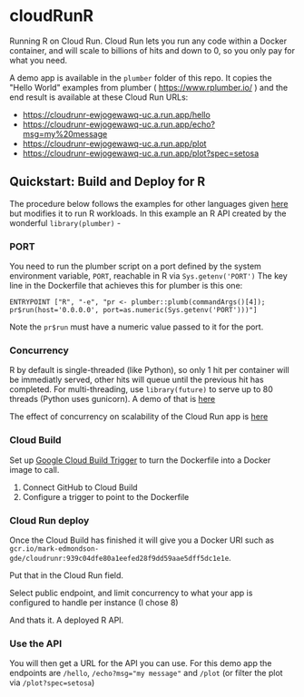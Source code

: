 # cloudRunR
Running R on Cloud Run.  Cloud Run lets you run any code within a Docker container, and will scale to billions of hits and down to 0, so you only pay for what you need. 

A demo app is available in the `plumber` folder of this repo.  It copies the "Hello World" examples from plumber (  https://www.rplumber.io/ ) and the end result is available at these Cloud Run URLs:

* https://cloudrunr-ewjogewawq-uc.a.run.app/hello
* https://cloudrunr-ewjogewawq-uc.a.run.app/echo?msg=my%20message
* https://cloudrunr-ewjogewawq-uc.a.run.app/plot
* https://cloudrunr-ewjogewawq-uc.a.run.app/plot?spec=setosa

## Quickstart: Build and Deploy for R

The procedure below follows the examples for other languages given [here](https://cloud.google.com/run/docs/quickstarts/build-and-deploy) but modifies it to run R workloads. In this example an R API created by the wonderful `library(plumber)` -

### PORT

You need to run the plumber script on a port defined by the system environment variable, `PORT`, reachable in R via `Sys.getenv('PORT')`  The key line in the Dockerfile that achieves this for plumber is this one:

```
ENTRYPOINT ["R", "-e", "pr <- plumber::plumb(commandArgs()[4]); pr$run(host='0.0.0.0', port=as.numeric(Sys.getenv('PORT')))"]
```

Note the `pr$run` must have a numeric value passed to it for the port.

### Concurrency

R by default is single-threaded (like Python), so only 1 hit per container will be immediatly served, other hits will queue until the previous hit has completed.  For multi-threading, use `library(future)` to serve up to 80 threads (Python uses gunicorn).  A demo of that is [here](https://github.com/FvD/futureplumber/blob/master/multiprocess/future.R)

The effect of concurrency on scalability of the Cloud Run app is [here](https://cloud.google.com/run/docs/about-concurrency)

### Cloud Build

Set up [Google Cloud Build Trigger](https://console.cloud.google.com/cloud-build/triggers) to turn the Dockerfile into a Docker image to call.

1. Connect GitHub to Cloud Build
2. Configure a trigger to point to the Dockerfile

### Cloud Run deploy

Once the Cloud Build has finished it will give you a Docker URI such as `gcr.io/mark-edmondson-gde/cloudrunr:939c04dfe80a1eefed28f9dd59aae5dff5dc1e1e`.  

Put that in the Cloud Run field. 

Select public endpoint, and limit concurrency to what your app is configured to handle per instance (I chose 8)

And thats it.  A deployed R API. 

### Use the API

You will then get a URL for the API you can use.  For this demo app the endpoints are `/hello`, `/echo?msg="my message"` and `/plot` (or filter the plot via `/plot?spec=setosa`)


